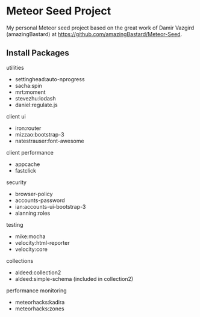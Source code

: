 # Meteor Seed Project

My personal Meteor seed project based on the great work of Damir Vazgird (amazingBastard) at https://github.com/amazingBastard/Meteor-Seed.


## Install Packages

utilities
- settinghead:auto-nprogress
- sacha:spin
- mrt:moment
- stevezhu:lodash
- daniel:regulate.js

client ui
- iron:router
- mizzao:bootstrap-3
- natestrauser:font-awesome

client performance
- appcache
- fastclick

security
- browser-policy
- accounts-password
- ian:accounts-ui-bootstrap-3
- alanning:roles

testing
- mike:mocha
- velocity:html-reporter
- velocity:core

collections
- aldeed:collection2
- aldeed:simple-schema (included in collection2)

performance monitoring
- meteorhacks:kadira
- meteorhacks:zones
